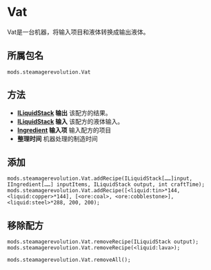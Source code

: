 # Vat

Vat是一台机器，将输入项目和液体转换成输出液体。

## 所属包名
`mods.steamagerevolution.Vat`

## 方法

- **[ILiquidStack](/Vanilla/Liquids/ILiquidStack/) 输出** 该配方的结果。
- **[ILiquidStack](/Vanilla/Liquids/ILiquidStack/) 输入** 该配方的液体输入。
- **[Ingredient](/Vanilla/Variable_Types/IIngredient/) 输入项** 输入配方的项目
- **整理时间** 机器处理的制造时间

## 添加

```zenscript
mods.steamagerevolution.Vat.addRecipe(ILiquidStack[……]input, IIngredient[……] inputItems, ILiquidStack output, int craftTime);
mods.steamagerevolution.Vat.addRecipe([<liquid:tin>*144, <liquid:copper>*144], [<ore:coal>, <ore:cobblestone>], <liquid:steel>*288, 200, 200);
```

## 移除配方

```zenscript
mods.steamagerevolution.Vat.removeRecipe(ILiquidStack output);
mods.steamagerevolution.Vat.removeRecipe(<liquid:lava>);

mods.steamagerevolution.Vat.removeAll();
```
